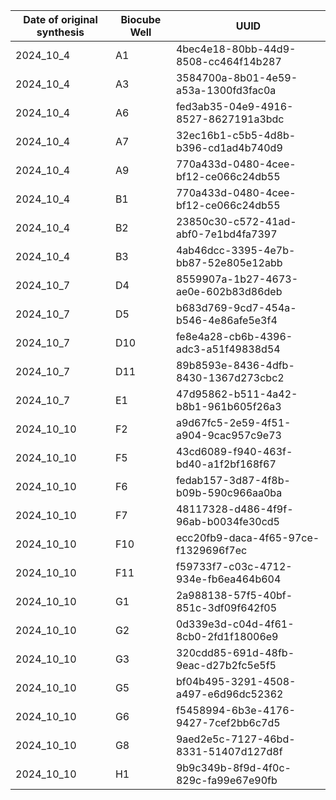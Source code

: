 | Date of original synthesis | Biocube Well | UUID                                 |
| -------------------------- | ------------ | ------------------------------------ |
| 2024_10_4                  | A1           | 4bec4e18-80bb-44d9-8508-cc464f14b287 |
| 2024_10_4                  | A3           | 3584700a-8b01-4e59-a53a-1300fd3fac0a |
| 2024_10_4                  | A6           | fed3ab35-04e9-4916-8527-8627191a3bdc |
| 2024_10_4                  | A7           | 32ec16b1-c5b5-4d8b-b396-cd1ad4b740d9 |
| 2024_10_4                  | A9           | 770a433d-0480-4cee-bf12-ce066c24db55 |
| 2024_10_4                  | B1           | 770a433d-0480-4cee-bf12-ce066c24db55 |
| 2024_10_4                  | B2           | 23850c30-c572-41ad-abf0-7e1bd4fa7397 |
| 2024_10_4                  | B3           | 4ab46dcc-3395-4e7b-bb87-52e805e12abb |
| 2024_10_7                  | D4           | 8559907a-1b27-4673-ae0e-602b83d86deb |
| 2024_10_7                  | D5           | b683d769-9cd7-454a-b546-4e86afe5e3f4 |
| 2024_10_7                  | D10          | fe8e4a28-cb6b-4396-adc3-a51f49838d54 |
| 2024_10_7                  | D11          | 89b8593e-8436-4dfb-8430-1367d273cbc2 |
| 2024_10_7                  | E1           | 47d95862-b511-4a42-b8b1-961b605f26a3 |
| 2024_10_10                 | F2           | a9d67fc5-2e59-4f51-a904-9cac957c9e73 |
| 2024_10_10                 | F5           | 43cd6089-f940-463f-bd40-a1f2bf168f67 |
| 2024_10_10                 | F6           | fedab157-3d87-4f8b-b09b-590c966aa0ba |
| 2024_10_10                 | F7           | 48117328-d486-4f9f-96ab-b0034fe30cd5 |
| 2024_10_10                 | F10          | ecc20fb9-daca-4f65-97ce-f1329696f7ec |
| 2024_10_10                 | F11          | f59733f7-c03c-4712-934e-fb6ea464b604 |
| 2024_10_10                 | G1           | 2a988138-57f5-40bf-851c-3df09f642f05 |
| 2024_10_10                 | G2           | 0d339e3d-c04d-4f61-8cb0-2fd1f18006e9 |
| 2024_10_10                 | G3           | 320cdd85-691d-48fb-9eac-d27b2fc5e5f5 |
| 2024_10_10                 | G5           | bf04b495-3291-4508-a497-e6d96dc52362 |
| 2024_10_10                 | G6           | f5458994-6b3e-4176-9427-7cef2bb6c7d5 |
| 2024_10_10                 | G8           | 9aed2e5c-7127-46bd-8331-51407d127d8f |
| 2024_10_10                 | H1           | 9b9c349b-8f9d-4f0c-829c-fa99e67e90fb |
